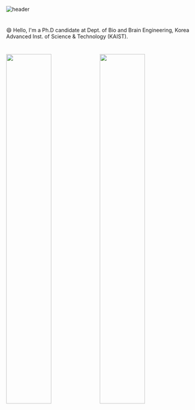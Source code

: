 ![header](https://capsule-render.vercel.app/api?type=transparent&color=black&height=300&section=header&text=Jeongsol%20Kim&fontSize=50)

#

😄 Hello, I'm a Ph.D candidate at Dept. of Bio and Brain Engineering, Korea Advanced Inst. of Science & Technology (KAIST).


#

<a>
<img align="center" src="https://github-readme-stats.vercel.app/api/top-langs/?username=jeongsol-kim&layout=compact&theme=dracula" width="49%">
<img align="center" src="https://github-readme-stats.vercel.app/api?username=jeongsol-kim&show_icons=true&theme=dracula" width="49%">
</a>
